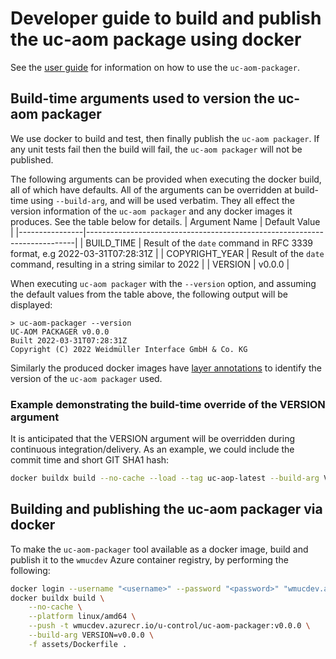 <!--
Copyright 2022 Weidmueller Interface GmbH & Co. KG <oss@weidmueller.com>

SPDX-License-Identifier: MIT
-->

# Developer guide to build and publish the uc-aom package using docker

See the [user guide](./USER_GUIDE.md) for information on how to use the `uc-aom-packager`.

## Build-time arguments used to version the uc-aom packager

We use docker to build and test, then finally publish the `uc-aom packager`.
If any unit tests fail then the build will fail, the `uc-aom packager` will not be published.

The following arguments can be provided when executing the docker build, all of which have defaults.
All of the arguments can be overridden at build-time using `--build-arg`, and will be used verbatim.
They all effect the version information of the `uc-aom packager` and any docker images it produces.
See the table below for details.
| Argument Name  | Default Value                                                             |
|----------------|---------------------------------------------------------------------------|
| BUILD_TIME     | Result of the `date` command in RFC 3339 format, e.g 2022-03-31T07:28:31Z |
| COPYRIGHT_YEAR | Result of the `date` command, resulting in a string similar to 2022       |
| VERSION        | v0.0.0                                                                    |

When executing `uc-aom packager` with the `--version` option, and assuming the default values from the table above, the following output will be displayed:

```text
> uc-aom-packager --version
UC-AOM PACKAGER v0.0.0
Built 2022-03-31T07:28:31Z
Copyright (C) 2022 Weidmüller Interface GmbH & Co. KG
```

Similarly the produced docker images have [layer annotations](https://github.com/opencontainers/image-spec/blob/main/annotations.md) to
identify the version of the `uc-aom packager` used.

### Example demonstrating the build-time override of the VERSION argument

It is anticipated that the VERSION argument will be overridden during continuous integration/delivery.
As an example, we could include the commit time and short GIT SHA1 hash:

```sh
docker buildx build --no-cache --load --tag uc-aop-latest --build-arg VERSION="v0.0.0-${git rev-parse --short HEAD}" -f deployments/Dockerfile ../../
```

## Building and publishing the uc-aom packager via docker

To make the `uc-aom-packager` tool available as a docker image, build and publish it to the `wmucdev` Azure container registry,
by performing the following:

```sh
docker login --username "<username>" --password "<password>" "wmucdev.azurecr.io"
docker buildx build \
    --no-cache \
    --platform linux/amd64 \
    --push -t wmucdev.azurecr.io/u-control/uc-aom-packager:v0.0.0 \
    --build-arg VERSION=v0.0.0 \
    -f assets/Dockerfile .
```

